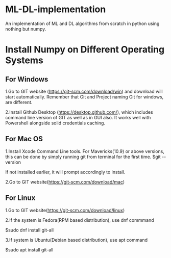 # ML-DL-implementation
An implementation of ML and DL algorithms from scratch in python using nothing but numpy.

# Install Numpy on Different Operating Systems

## For Windows

1.Go to GIT website (https://git-scm.com/download/win) and download will start automatically. Remember that Git and Project naming Git for windows, are different.

2.Install Github Desktop (https://desktop.github.com/), which includes command line version of GIT as well as in GUI also. It works well with Powershell alongside solid credentials caching.

## For Mac OS

1.Install Xcode Command Line tools. For Mavericks(10.9) or above versions, this can be done by simply running git from terminal for the first time.
  $git --version
  
If not installed earlier, it will prompt accordingly to install.

2.Go to GIT website(https://git-scm.com/download/mac)

## For Linux

1.Go to GIT website(https://git-scm.com/download/linux)

2.If the system is Fedora(RPM based distribution), use dnf commmand 

  $sudo dnf install git-all
  
3.If system is Ubuntu(Debian based distribution), use apt command

  $sudo apt install git-all
